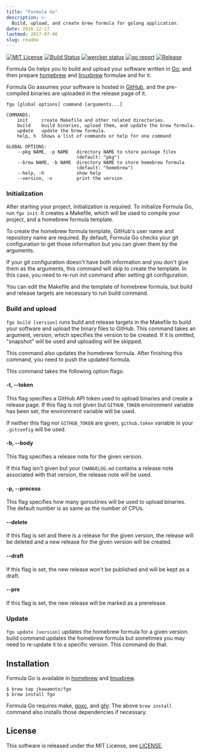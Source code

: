 ```yaml
---
title: "Formula Go"
description: >-
  Build, upload, and create brew formula for golang application.
date: 2016-12-17
lastmod: 2017-07-06
slug: readme
---
```

[![MIT License](https://img.shields.io/badge/license-MIT-blue.svg?style=flat)](./info/licenses/)
[![Build Status](https://travis-ci.org/jkawamoto/fgo.svg?branch=master)](https://travis-ci.org/jkawamoto/fgo)
[![wercker status](https://app.wercker.com/status/9ab256a7b25d4d3980ed7821136b4177/s/master "wercker status")](https://app.wercker.com/project/byKey/9ab256a7b25d4d3980ed7821136b4177)
[![go report](https://goreportcard.com/badge/github.com/jkawamoto/fgo)](https://goreportcard.com/report/github.com/jkawamoto/fgo)
[![Release](https://img.shields.io/badge/release-0.3.0-brightgreen.svg)](https://github.com/jkawamoto/fgo/releases/tag/v0.3.0)

Formula Go helps you to build and upload your software written in
[Go](https://golang.org/);
and then prepare [homebrew](http://brew.sh/) and [linuxbrew](http://linuxbrew.sh/) formulae and for it.

Formula Go assumes your software is hosted in [GitHub](https://github.com/),
and the pre-compiled binaries are uploaded in the release page of it.

~~~shell
fgo [global options] command [arguments...]

COMMANDS:
    init     create Makefile and other related directories.
    build    build binaries, upload them, and update the brew formula.
    update   update the brew formula.
    help, h  Shows a list of commands or help for one command

GLOBAL OPTIONS:
    --pkg NAME, -p NAME   directory NAME to store package files
                          (default: "pkg")
    --brew NAME, -b NAME  directory NAME to store homebrew formula
                          (default: "homebrew")
    --help, -h            show help
    --version, -v         print the version
~~~

### Initialization
After starting your project, initialization is required.
To initialize Formula Go, run `fgo init`.
It creates a Makefile, which will be used to compile your project,
and a homebrew formula template.

To create the homebrew formula template,
GitHub's user name and repository name are required.
By default, Formula Go checks your git configuration to get
those information but you can given them by the arguments.

If your git configuration doesn't have both information and you don't give them
as the arguments, this command will skip to create the template. In this case,
you need to re-run init command after setting git configuration.

You can edit the Makefile and the template of homebrew formula, but build and
release targets are necessary to run build command.


### Build and upload
`fgo build [version]` runs build and release targets in the Makefile to build
your software and upload the binary files to GitHub. This command takes an
argument, version, which specifies the version to be created. If it is omitted,
"snapshot" will be used and uploading will be skipped.

This command also updates the homebrew formula. After finishing this command,
you need to push the updated formula.

This command takes the following option flags:

#### **-t, --token**
This flag specifies a GitHub API token used to upload binaries and create a
release page. If this flag is not given but `GITHUB_TOKEN` environment
variable has been set, the environment variable will be used.

If neither this flag nor `GITHUB_TOKEN` are given, `github.token` variable
in your `.gitconfig` will be used.

#### **-b, --body**
This flag specifies a release note for the given version.

If this flag isn't given but your `CHANGELOG.md` contains a release note
associated with that version, the release note will be used.

#### **-p, --process**
This flag specifies how many goroutines will be used to upload binaries.
The default number is as same as the number of CPUs.

#### **--delete**
If this flag is set and there is a release for the given version, the
release will be deleted and a new release for the given version will be
created.

#### **--draft**
If this flag is set, the new release won't be published and will be kept as
a draft.

#### **--pre**
If this flag is set, the new release will be marked as a prerelease.


### Update
`fgo update [version]` updates the homebrew formula for a given version.
build command updates the homebrew formula but sometimes you may need to
re-update it to a specific version. This command do that.


## Installation
Formula Go is available in [homebrew](http://brew.sh/) and
[linuxbrew](http://linuxbrew.sh/).

```shell
$ brew tap jkawamoto/fgo
$ brew install fgo
```

Formula Go requires make, [goxc](https://github.com/laher/goxc), and
[ghr](https://github.com/tcnksm/ghr).
The above `brew install` command also installs those dependencies
if necessary.


## License
This software is released under the MIT License, see [LICENSE](./info/licenses/).
